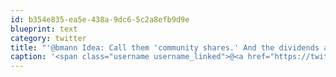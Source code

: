 ```yaml
---
id: b354e835-ea5e-438a-9dc6-5c2a8efb9d9e
blueprint: text
category: twitter
title: "'@bmann Idea: Call them 'community shares.' And the dividends are new startups and stronger community."
caption: '<span class="username username_linked">@<a href="https://twitter.com/bmann" title="Boris Mann">bmann</a></span> Idea: Call them ''community shares.'' And the dividends are new startups and stronger community.'
---
```

